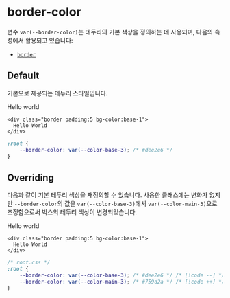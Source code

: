 <script setup>
import ExampleSection from "../components/ExampleSection.vue"
</script>

# border-color

변수 `var(--border-color)`는 테두리의 기본 색상을 정의하는 데 사용되며, 다음의 속성에서 활용되고 있습니다:

-   [`border`](../utility/border/border.md)

## Default

기본으로 제공되는 테두리 스타일입니다.

<ExampleSection>
<template #h>기본 스타일</template>

  <div class="border padding:5 bg-color:base-1">Hello world</div>
</ExampleSection>

```html{1}
<div class="border padding:5 bg-color:base-1">
  Hello World
</div>
```

```css
:root {
    --border-color: var(--color-base-3); /* #dee2e6 */
}
```

## Overriding

다음과 같이 기본 테두리 색상을 재정의할 수 있습니다. 사용한 클래스에는 변화가 없지만 `--border-color`의 값을 `var(--color-base-3)`에서 `var(--color-main-3)`으로 조정함으로써 박스의 테두리 색상이 변경되었습니다.

<ExampleSection>
<template #h>기본 스타일</template>
  <div class="border border-c:main-3 padding:5 bg-color:base-1">Hello world</div>
</ExampleSection>

```html{1}
<div class="border padding:5 bg-color:base-1">
  Hello World
</div>
```

```css
/* root.css */
:root {
    --border-color: var(--color-base-3); /* #dee2e6 */ /* [!code --] */
    --border-color: var(--color-main-3); /* #759d2a */ /* [!code ++] */
}
```
